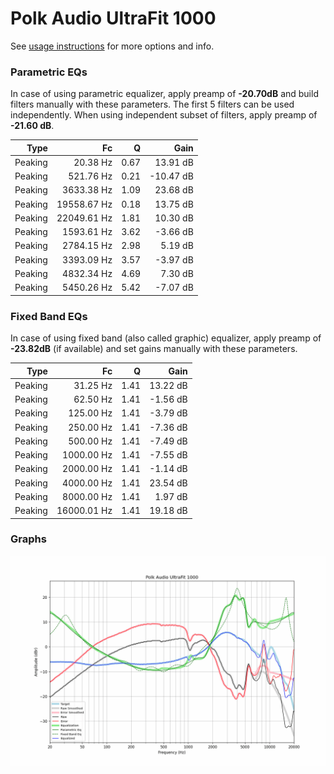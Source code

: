 # Polk Audio UltraFit 1000
See [usage instructions](https://github.com/jaakkopasanen/AutoEq#usage) for more options and info.

### Parametric EQs
In case of using parametric equalizer, apply preamp of **-20.70dB** and build filters manually
with these parameters. The first 5 filters can be used independently.
When using independent subset of filters, apply preamp of **-21.60 dB**.

| Type    | Fc          |    Q | Gain      |
|--------:|------------:|-----:|----------:|
| Peaking | 20.38 Hz    | 0.67 | 13.91 dB  |
| Peaking | 521.76 Hz   | 0.21 | -10.47 dB |
| Peaking | 3633.38 Hz  | 1.09 | 23.68 dB  |
| Peaking | 19558.67 Hz | 0.18 | 13.75 dB  |
| Peaking | 22049.61 Hz | 1.81 | 10.30 dB  |
| Peaking | 1593.61 Hz  | 3.62 | -3.66 dB  |
| Peaking | 2784.15 Hz  | 2.98 | 5.19 dB   |
| Peaking | 3393.09 Hz  | 3.57 | -3.97 dB  |
| Peaking | 4832.34 Hz  | 4.69 | 7.30 dB   |
| Peaking | 5450.26 Hz  | 5.42 | -7.07 dB  |

### Fixed Band EQs
In case of using fixed band (also called graphic) equalizer, apply preamp of **-23.82dB**
(if available) and set gains manually with these parameters.

| Type    | Fc          |    Q | Gain     |
|--------:|------------:|-----:|---------:|
| Peaking | 31.25 Hz    | 1.41 | 13.22 dB |
| Peaking | 62.50 Hz    | 1.41 | -1.56 dB |
| Peaking | 125.00 Hz   | 1.41 | -3.79 dB |
| Peaking | 250.00 Hz   | 1.41 | -7.36 dB |
| Peaking | 500.00 Hz   | 1.41 | -7.49 dB |
| Peaking | 1000.00 Hz  | 1.41 | -7.55 dB |
| Peaking | 2000.00 Hz  | 1.41 | -1.14 dB |
| Peaking | 4000.00 Hz  | 1.41 | 23.54 dB |
| Peaking | 8000.00 Hz  | 1.41 | 1.97 dB  |
| Peaking | 16000.01 Hz | 1.41 | 19.18 dB |

### Graphs
![](./Polk%20Audio%20UltraFit%201000.png)